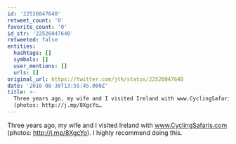 ```yaml
---
id: '22526047640'
retweet_count: '0'
favorite_count: '0'
id_str: '22526047640'
retweeted: false
entities:
  hashtags: []
  symbols: []
  user_mentions: []
  urls: []
original_url: https://twitter.com/jth/status/22526047640
date: '2010-08-30T13:55:45.000Z'
title: >-
  Three years ago, my wife and I visited Ireland with www.CyclingSafaris.com
  (photos: http://j.mp/8XgcYo…
---
```


Three years ago, my wife and I visited Ireland with www.CyclingSafaris.com (photos: http://j.mp/8XgcYo). I highly recommend doing this.